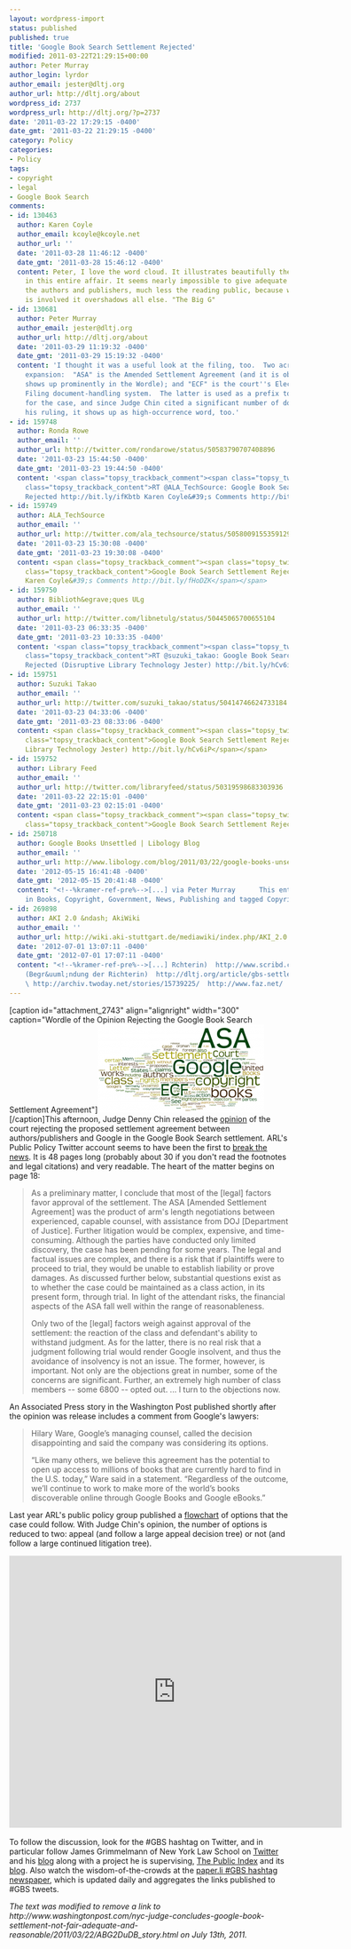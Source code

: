 ```yaml
---
layout: wordpress-import
status: published
published: true
title: 'Google Book Search Settlement Rejected'
modified: 2011-03-22T21:29:15+00:00
author: Peter Murray
author_login: lyrdor
author_email: jester@dltj.org
author_url: http://dltj.org/about
wordpress_id: 2737
wordpress_url: http://dltj.org/?p=2737
date: '2011-03-22 17:29:15 -0400'
date_gmt: '2011-03-22 21:29:15 -0400'
category: Policy
categories:
- Policy
tags:
- copyright
- legal
- Google Book Search
comments:
- id: 130463
  author: Karen Coyle
  author_email: kcoyle@kcoyle.net
  author_url: ''
  date: '2011-03-28 11:46:12 -0400'
  date_gmt: '2011-03-28 15:46:12 -0400'
  content: Peter, I love the word cloud. It illustrates beautifully the focus on Google
    in this entire affair. It seems nearly impossible to give adequate attention to
    the authors and publishers, much less the reading public, because whenever Google
    is involved it overshadows all else. "The Big G"
- id: 130681
  author: Peter Murray
  author_email: jester@dltj.org
  author_url: http://dltj.org/about
  date: '2011-03-29 11:19:32 -0400'
  date_gmt: '2011-03-29 15:19:32 -0400'
  content: 'I thought it was a useful look at the filing, too.  Two acronyms deserve
    expansion:  "ASA" is the Amended Settlement Agreement (and it is obvious why it
    shows up prominently in the Wordle); and "ECF" is the court''s Electronic Case
    Filing document-handling system.  The latter is used as a prefix to document numbers
    for the case, and since Judge Chin cited a significant number of documents in
    his ruling, it shows up as high-occurrence word, too.'
- id: 159748
  author: Ronda Rowe
  author_email: ''
  author_url: http://twitter.com/rondarowe/status/50583790707408896
  date: '2011-03-23 15:44:50 -0400'
  date_gmt: '2011-03-23 19:44:50 -0400'
  content: '<span class="topsy_trackback_comment"><span class="topsy_twitter_username"><span
    class="topsy_trackback_content">RT @ALA_TechSource: Google Book Search Settlement
    Rejected http://bit.ly/ifKbtb Karen Coyle&#39;s Comments http://bit.ly/fHoDZK</span></span>'
- id: 159749
  author: ALA_TechSource
  author_email: ''
  author_url: http://twitter.com/ala_techsource/status/50580091553591296
  date: '2011-03-23 15:30:08 -0400'
  date_gmt: '2011-03-23 19:30:08 -0400'
  content: <span class="topsy_trackback_comment"><span class="topsy_twitter_username"><span
    class="topsy_trackback_content">Google Book Search Settlement Rejected http://bit.ly/ifKbtb
    Karen Coyle&#39;s Comments http://bit.ly/fHoDZK</span></span>
- id: 159750
  author: Biblioth&egrave;ques ULg
  author_email: ''
  author_url: http://twitter.com/libnetulg/status/50445065700655104
  date: '2011-03-23 06:33:35 -0400'
  date_gmt: '2011-03-23 10:33:35 -0400'
  content: '<span class="topsy_trackback_comment"><span class="topsy_twitter_username"><span
    class="topsy_trackback_content">RT @suzuki_takao: Google Book Search Settlement
    Rejected (Disruptive Library Technology Jester) http://bit.ly/hCv6iP</span></span>'
- id: 159751
  author: Suzuki Takao
  author_email: ''
  author_url: http://twitter.com/suzuki_takao/status/50414746624733184
  date: '2011-03-23 04:33:06 -0400'
  date_gmt: '2011-03-23 08:33:06 -0400'
  content: <span class="topsy_trackback_comment"><span class="topsy_twitter_username"><span
    class="topsy_trackback_content">Google Book Search Settlement Rejected (Disruptive
    Library Technology Jester) http://bit.ly/hCv6iP</span></span>
- id: 159752
  author: Library Feed
  author_email: ''
  author_url: http://twitter.com/libraryfeed/status/50319598683303936
  date: '2011-03-22 22:15:01 -0400'
  date_gmt: '2011-03-23 02:15:01 -0400'
  content: <span class="topsy_trackback_comment"><span class="topsy_twitter_username"><span
    class="topsy_trackback_content">Google Book Search Settlement Rejected http://bit.ly/f5Cyfz</span></span>
- id: 250718
  author: Google Books Unsettled | Libology Blog
  author_email: ''
  author_url: http://www.libology.com/blog/2011/03/22/google-books-unsettled.html
  date: '2012-05-15 16:41:48 -0400'
  date_gmt: '2012-05-15 20:41:48 -0400'
  content: "<!--%kramer-ref-pre%-->[...] via Peter Murray      This entry was posted
    in Books, Copyright, Government, News, Publishing and tagged Copyright, [...]<!--%kramer-ref-post%-->"
- id: 269898
  author: AKI 2.0 &ndash; AkiWiki
  author_email: ''
  author_url: http://wiki.aki-stuttgart.de/mediawiki/index.php/AKI_2.0
  date: '2012-07-01 13:07:11 -0400'
  date_gmt: '2012-07-01 17:07:11 -0400'
  content: "<!--%kramer-ref-pre%-->[...] Rchterin)  http://www.scribd.com/doc/51327711/google-books-settlement
    (Begr&uuml;ndung der Richterin)  http://dltj.org/article/gbs-settlement-rejected/
    \ http://archiv.twoday.net/stories/15739225/  http://www.faz.net/  [...]<!--%kramer-ref-post%-->"
---
```

<p>[caption id="attachment_2743" align="alignright" width="300" caption="Wordle of the Opinion Rejecting the Google Book Search Settlement Agreement"]<a href="http://www.wordle.net/show/wrdl/3342785/Opinion_Rejecting_the_Google_Book_Search_Settlement_Agreement" title="Wordle - Opinion Rejecting the Google Book Search Settlement Agreement"><img src="/assets/images/2011/03/Google-Book-Search-Ruling-Wordle-300x159.png" alt="" title="Google Book Search Ruling Wordle" width="300" height="159" class="size-medium wp-image-2743" /></a>[/caption]This afternoon, Judge Denny Chin released the <a href="http://www.nysd.uscourts.gov/cases/show.php?db=special&id=115" title="Opinion of Judge Chin in Authors Guild versus Google">opinion</a> of the court rejecting the proposed settlement agreement between authors/publishers and Google in the Google Book Search settlement.  ARL's Public Policy Twitter account seems to have been the first to <a href="https://twitter.com/ARLpolicy/statuses/50270076145905664" title="ARL Public Policy tweet: Chin rejects Google Books Settlement. Reading decision now. #GBS">break the news</a>.  It is 48 pages long (probably about 30 if you don't read the footnotes and legal citations) and very readable.  The heart of the matter begins on page 18:</p>
<blockquote><p>As a preliminary matter, I conclude that most of the [legal] factors favor approval of the settlement. The ASA [Amended Settlement Agreement] was the product of arm's length negotiations between experienced, capable counsel, with assistance from DOJ [Department of Justice]. Further litigation would be complex, expensive, and time-consuming. Although the parties have conducted only limited discovery, the case has been pending for some years. The legal and factual issues are complex, and there is a risk that if plaintiffs were to proceed to trial, they would be unable to establish liability or prove damages. As discussed further below, substantial questions exist as to whether the case could be maintained as a class action, in its present form, through trial. In light of the attendant risks, the financial aspects of the ASA fall well within the range of reasonableness.</p>
<p>Only two of the [legal] factors weigh against approval of the settlement: the reaction of the class and defendant's ability to withstand judgment. As for the latter, there is no real risk that a judgment following trial would render Google insolvent, and thus the avoidance of insolvency is not an issue. The former, however, is important. Not only are the objections great in number, some of the concerns are significant. Further, an extremely high number of class members -- some 6800 -- opted out. ... I turn to the objections now.</p></blockquote>
<p>An Associated Press <span class="removed_link" title="http://www.washingtonpost.com/nyc-judge-concludes-google-book-settlement-not-fair-adequate-and-reasonable/2011/03/22/ABG2DuDB_story.html">story</span> in the Washington Post published shortly after the opinion was release includes a comment from Google's lawyers:<br />
<blockquote>
<p>Hilary Ware, Google&rsquo;s managing counsel, called the decision disappointing and said the company was considering its options.</p>
<p> &ldquo;Like many others, we believe this agreement has the potential to open up access to millions of books that are currently hard to find in the U.S. today,&rdquo; Ware said in a statement. &ldquo;Regardless of the outcome, we&rsquo;ll continue to work to make more of the world&rsquo;s books discoverable online through Google Books and Google eBooks.&rdquo;</p>
</blockquote>
<p>Last year ARL's public policy group published a <a href="http://www.arl.org/bm~doc/gbs-march-madness-diagram-final.pdf" title="ARL Public Policy's Google Book Search March Madness flowchart">flowchart</a> of options that the case could follow.  With Judge Chin's opinion, the number of options is reduced to two: appeal (and follow a large appeal decision tree) or not (and follow a large continued litigation tree).</p>
<p><iframe src="http://docs.google.com/viewer?url=http%3A%2F%2Fwww.arl.org%2Fbm~doc%2Fgbs-march-madness-diagram-final.pdf&embedded=true" width="600" height="490" style="border: none;"></iframe></p>
<p>To follow the discussion, look for the #GBS hashtag on Twitter, and in particular follow James Grimmelmann of New York Law School on <a href="http://www.twitter.com/grimmelm" title="James Grimmelmann's twitter account">Twitter</a> and his <a href="http://laboratorium.net/" title="The Laboratorium">blog</a> along with a project he is supervising, <a href="http://blog.thepublicindex.org/" title="The Public Index Blog: News and Commentary on the Google Books Project, Lawsuit, and Settlement">The Public Index</a> and its <a href="http://thepublicindex.org/" title="The Public Index Blog">blog</a>.  Also watch the wisdom-of-the-crowds at the <a href="http://paper.li/tag/GBS" title="The # GBS Daily">paper.li #GBS hashtag newspaper</a>, which is updated daily and aggregates the links published to #GBS tweets.
<p style="padding:0;margin:0;font-style:italic;" class="removed_link">The text was modified to remove a link to http://www.washingtonpost.com/nyc-judge-concludes-google-book-settlement-not-fair-adequate-and-reasonable/2011/03/22/ABG2DuDB_story.html on July 13th, 2011.</p>
